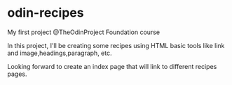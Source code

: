 # odin-recipes
<p>My first project @TheOdinProject Foundation course</p>
<p>In this project, I'll be creating some recipes using HTML basic tools like link and image,headings,paragraph, etc.</p>
<p>Looking forward to create an index page that will link to different recipes pages.</p>